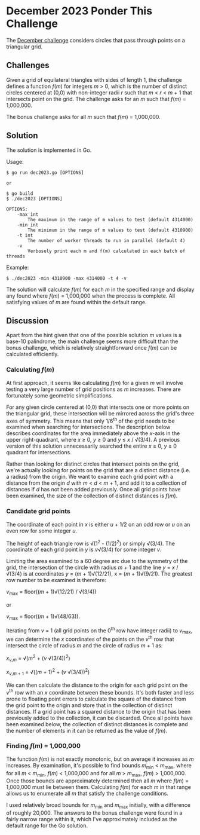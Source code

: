  # December 2023 Ponder This Challenge
The [December challenge](https://research.ibm.com/haifa/ponderthis/challenges/December2023.html) considers circles that pass through points on a triangular grid.

## Challenges

Given a grid of equilateral triangles with sides of length 1, the challenge defines a function *f*(*m*) for integers *m* > 0, which is the number of distinct circles centered at (0,0) with non-integer radii *r* such that *m* < *r* < *m* + 1 that intersects point on the grid. The challenge asks for an *m* such that *f*(*m*) = 1,000,000.

The bonus challenge asks for all *m* such that *f*(*m*) = 1,000,000.

## Solution

The solution is implemented in Go.

Usage:

	$ go run dec2023.go [OPTIONS]

	or

	$ go build
	$ ./dec2023 [OPTIONS]

	OPTIONS:
		-max int
			The maximum in the range of m values to test (default 4314000)
		-min int
			The minimum in the range of m values to test (default 4310900)
		-t int
			The number of worker threads to run in parallel (default 4)
		-v
			Verbosely print each m and f(m) calculated in each batch of threads

Example:

	$ ./dec2023 -min 4310900 -max 4314000 -t 4 -v

The solution will calculate *f*(*m*) for each *m* in the specified range and display any found where *f*(*m*) = 1,000,000 when the process is complete. All satisfying values of *m* are found within the default range.
    
## Discussion 

Apart from the hint given that one of the possible solution *m* values is a base-10 palindrome, the main challenge seems more difficult than the bonus challenge, which is relatively straightforward once *f*(*m*) can be calculated efficiently.

### Calculating *f*(*m*)

At first approach, it seems like calculating *f*(*m*) for a given *m* will involve testing a very large number of grid positions as *m* increases. There are fortunately some geometric simplifications.

For any given circle centered at (0,0) that intersects one or more points on the triangular grid, these intersection will be mirrored across the grid's three axes of symmetry. This means that only 1/6<sup>th</sup> of the grid needs to be examined when searching for intersections. The description below describes coordinates for the area immediately above the *x*-axis in the upper right-quadrant, where *x* ≥ 0, *y* ≥ 0 and *y* ≤ *x* / √(3/4). A previous version of this solution unnecessarily searched the entire *x* ≥ 0, *y* ≥ 0 quadrant for intersections.

Rather than looking for distinct circles that intersect points on the grid, we're actually looking for points on the grid that are a distinct distance (i.e. a radius) from the origin. We want to examine each grid point with a distance from the origin *d* with *m* < *d* < *m* + 1, and add it to a collection of distances if *d* has not been added previously. Once all grid points have been examined, the size of the collection of distinct distances is *f*(*m*).

### Candidate grid points

The coordinate of each point in *x* is either *u* + 1/2 on an odd row or *u* on an even row for some integer *u*.

The height of each triangle row is √(1<sup>2</sup> - (1/2)<sup>2</sup>) or simply √(3/4). The coordinate of each grid point in *y* is *v*√(3/4) for some integer *v*.

Limiting the area examined to a 60 degree arc due to the symmetry of the grid, the intersection of the circle with radius *m* + 1 and the line *y* = *x* / √(3/4) is at coordinates *y* = (*m* + 1)√(12/21), x = (*m* + 1)√(9/21). The greatest row number to be examined is therefore:

 *v*<sub>max</sub> = floor((*m* + 1)√(12/21) / √(3/4))

or 

*v*<sub>max</sub> = floor((*m* + 1)√(48/63)).

Iterating from *v* = 1 (all grid points on the 0<sup>th</sup> row have integer radii) to *v*<sub>max</sub>, we can determine the *x* coordinates of the points on the *v*<sup>th</sup> row that intersect the circle of radius *m* and the circle of radius *m* + 1 as:

*x*<sub>*v*,*m*</sub> = √(*m*<sup>2</sup> + (*v* √(3/4))<sup>2</sup>)

*x*<sub>*v*,*m* + 1</sub> = √((*m* + 1)<sup>2</sup> + (*v* √(3/4))<sup>2</sup>)

We can then calculate the distance to the origin for each grid point on the *v*<sup>th</sup> row with an *x* coordinate between these bounds. It's both faster and less prone to floating point errors to calculate the square of the distance from the grid point to the origin and store that in the collection of distinct distances. If a grid point has a squared distance to the origin that has been previously added to the collection, it can be discarded. Once all points have been examined below, the collection of distinct distances is complete and the number of elements in it can be returned as the value of *f*(*m*).

### Finding *f*(*m*) = 1,000,000

The function *f*(*m*) is not exactly monotonic, but on average it increases as *m* increases. By examination, it's possible to find bounds *m*<sub>min</sub> < *m*<sub>max</sub>, where for all *m* < *m*<sub>min</sub>, *f*(*m*) < 1,000,000 and for all *m* > *m*<sub>max</sub>,  *f*(*m*) > 1,000,000. Once those bounds are approximately determined then all *m* where *f*(*m*) = 1,000,000 must lie between them. Calculating *f*(*m*) for each *m* in that range allows us to enumerate all *m* that satisfy the challenge conditions.

I used relatively broad bounds for *m*<sub>min</sub> and *m*<sub>max</sub> initially, with a difference of roughly 20,000. The answers to the bonus challenge were found in a fairly narrow range within it, which I've approximately included as the default range for the Go solution.


